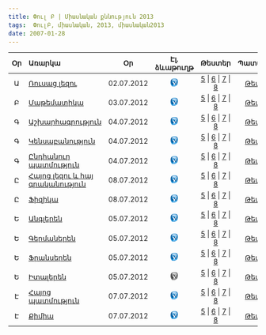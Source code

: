 ```yaml
---
title: Փուլ Բ | Միասնական քննություն 2013
tags:  ՓուլԲ, միասնական, 2013, միասնական2013
date: 2007-01-28
---
```



| Օր	 | Առարկա                                         |     Օր       | Էլ. ձևաթուղթ  | Թեստեր       | Պատասխաններ  |
|:--:|:-----------------------------------------------|:------------:|:------------:|:------------:|:------------:|
|	Ա| [Ռուսաց լեզու](/exam/2012/world-history.html) | 02.07.2012 | [![alt text](/images/check.png "")](/exam/2012/world-history.html)| [5]() \| [6]() \| [7]() \| [8]() | [Թեստ 5.6.7.8]()     
|	Բ| [Մաթեմատիկա](/exam/2012/biology.html)       |  03.07.2012  | [![alt text](/images/check.png "")](/exam/2012/biology.html)   | [5]() \| [6]() \| [7]() \| [8]() | [Թեստ 5.6.7.8]()     
|	Գ| [Աշխարհագրություն](/exam/2012/biology.html)      |  04.07.2012  | [![alt text](/images/check.png "")](/exam/2012/biology.html)   | [5]() \| [6]() \| [7]() \| [8]() | [Թեստ 5.6.7.8]()     
|	Գ| [Կենսաբանություն](/exam/2012/biology.html) |  04.07.2012 |[![alt text](/images/check.png "")](/exam/2012/biology.html) | [5]() \| [6]() \| [7]() \| [8]() | [Թեստ 5.6.7.8]()      
|	Գ| [Ընդհանուր պատմություն](/exam/2012/biology.html)          |  04.07.2012  |[![alt text](/images/check.png "")](/exam/2012/biology.html)   | [5]() \| [6]() \| [7]() \| [8]() | [Թեստ 5.6.7.8]()     
|	Ը| [Հայոց լեզու և հայ գրականություն](/exam/2012/biology.html) |  08.07.2012 |[![alt text](/images/check.png "")](/exam/2012/biology.html)      | [5]() \| [6]() \| [7]() \| [8]() | [Թեստ 5.6.7.8]()     
|	Ը| [Ֆիզիկա](/exam/2012/biology.html) |  08.07.2012 |[![alt text](/images/check.png "")](/exam/2012/biology.html)      | [5]() \| [6]() \| [7]() \| [8]() | [Թեստ 5.6.7.8]()     
|	Ե| [Անգլերեն](/exam/2012/biology.html) |  05.07.2012 |[![alt text](/images/check.png "")](/exam/2012/biology.html)   | [5]() \| [6]() \| [7]() \| [8]() | [Թեստ 5.6.7.8]()     
|	Ե| [Գերմաներեն](/exam/2012/biology.html) |  05.07.2012 |[![alt text](/images/check.png "")](/exam/2012/biology.html)      | [5]() \| [6]() \| [7]() \| [8]() | [Թեստ 5.6.7.8]()     
|	Ե| [Ֆրանսերեն](/exam/2012/biology.html) |  05.07.2012  |[![alt text](/images/check.png "")](/exam/2012/biology.html)    | [5]() \| [6]() \| [7]() \| [8]() | [Թեստ 5.6.7.8]()     
|	Ե| [Իտալերեն](/exam/2012/biology.html) |  05.07.2012  | [![alt text](/images/disabledcheck.png "")](/exam/2012/biology.html)        | [5]() \| [6]() \| [7]() \| [8]() | [Թեստ 5.6.7.8]()     
|	Է| [Հայոց պատմություն](/exam/2012/biology.html) |  07.07.2012 | [![alt text](/images/check.png "")](/exam/2012/biology.html)       | [5]() \| [6]() \| [7]() \| [8]() | [Թեստ 5.6.7.8]()     
|	Է| [Քիմիա](/exam/2012/biology.html) |  07.07.2012  | [![alt text](/images/check.png "")](/exam/2012/biology.html)       | [5]() \| [6]() \| [7]() \| [8]() | [Թեստ 5.6.7.8]()     

